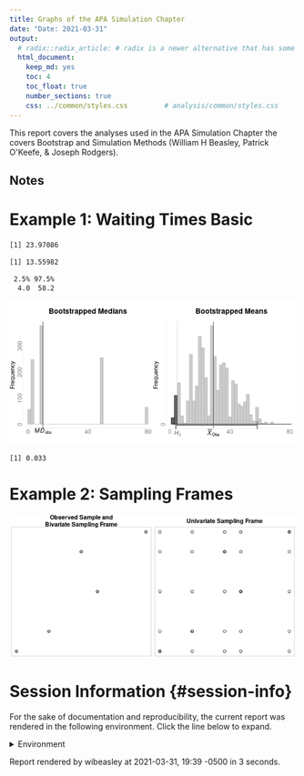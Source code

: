 ```yaml
---
title: Graphs of the APA Simulation Chapter
date: "Date: 2021-03-31"
output:
  # radix::radix_article: # radix is a newer alternative that has some advantages over `html_document`.
  html_document:
    keep_md: yes
    toc: 4
    toc_float: true
    number_sections: true
    css: ../common/styles.css         # analysis/common/styles.css
---
```


This report covers the analyses used in the APA Simulation Chapter the covers Bootstrap and Simulation Methods (William H Beasley, Patrick O'Keefe, & Joseph Rodgers).

<!--  Set the working directory to the repository's base directory; this assumes the report is nested inside of two directories.-->


<!-- Set the report-wide options, and point to the external code file. -->


<!-- Load 'sourced' R files.  Suppress the output when loading sources. -->


<!-- Load packages, or at least verify they're available on the local machine.  Suppress the output when loading packages. -->


<!-- Load any global functions and variables declared in the R file.  Suppress the output. -->


<!-- Declare any global functions specific to a Rmd output.  Suppress the output. -->


<!-- Load the datasets.   -->


<!-- Tweak the datasets.   -->


Notes
---------------------------------------------------------------------------


Example 1: Waiting Times Basic 
===========================================================================


```
[1] 23.97086
```

```
[1] 13.55982
```

```
 2.5% 97.5% 
  4.0  58.2 
```

![](figure-png/waiting-times-basic-1.png)<!-- -->

```
[1] 0.033
```

Example 2: Sampling Frames 
===========================================================================

![](figure-png/sampling-frame-1.png)<!-- -->

Session Information {#session-info}
===========================================================================

For the sake of documentation and reproducibility, the current report was rendered in the following environment.  Click the line below to expand.

<details>
  <summary>Environment <span class="glyphicon glyphicon-plus-sign"></span></summary>

```
─ Session info ───────────────────────────────────────────────────────────────
 setting  value                       
 version  R version 4.0.4 (2021-02-15)
 os       Ubuntu 20.04.2 LTS          
 system   x86_64, linux-gnu           
 ui       X11                         
 language (EN)                        
 collate  en_US.UTF-8                 
 ctype    en_US.UTF-8                 
 tz       America/Chicago             
 date     2021-03-31                  

─ Packages ───────────────────────────────────────────────────────────────────
 package     * version date       lib source        
 assertthat    0.2.1   2019-03-21 [1] CRAN (R 4.0.0)
 bslib         0.2.4   2021-01-25 [1] CRAN (R 4.0.3)
 cachem        1.0.4   2021-02-13 [1] CRAN (R 4.0.3)
 callr         3.5.1   2020-10-13 [1] CRAN (R 4.0.3)
 cli           2.3.1   2021-02-23 [1] CRAN (R 4.0.4)
 crayon        1.4.1   2021-02-08 [1] CRAN (R 4.0.3)
 DBI           1.1.1   2021-01-15 [1] CRAN (R 4.0.3)
 debugme       1.1.0   2017-10-22 [1] CRAN (R 4.0.0)
 desc          1.3.0   2021-03-05 [1] CRAN (R 4.0.4)
 devtools      2.3.2   2020-09-18 [1] CRAN (R 4.0.2)
 digest        0.6.27  2020-10-24 [1] CRAN (R 4.0.3)
 dplyr         1.0.5   2021-03-05 [1] CRAN (R 4.0.4)
 ellipsis      0.3.1   2020-05-15 [1] CRAN (R 4.0.0)
 evaluate      0.14    2019-05-28 [1] CRAN (R 4.0.0)
 fansi         0.4.2   2021-01-15 [1] CRAN (R 4.0.3)
 fastmap       1.1.0   2021-01-25 [1] CRAN (R 4.0.3)
 fs            1.5.0   2020-07-31 [1] CRAN (R 4.0.2)
 generics      0.1.0   2020-10-31 [1] CRAN (R 4.0.3)
 glue          1.4.2   2020-08-27 [1] CRAN (R 4.0.2)
 highr         0.8     2019-03-20 [1] CRAN (R 4.0.0)
 htmltools     0.5.1.1 2021-01-22 [1] CRAN (R 4.0.3)
 import        1.2.0   2020-09-24 [1] CRAN (R 4.0.2)
 jquerylib     0.1.3   2020-12-17 [1] CRAN (R 4.0.3)
 jsonlite      1.7.2   2020-12-09 [1] CRAN (R 4.0.3)
 knitr       * 1.31    2021-01-27 [1] CRAN (R 4.0.3)
 lifecycle     1.0.0   2021-02-15 [1] CRAN (R 4.0.4)
 magrittr      2.0.1   2020-11-17 [1] CRAN (R 4.0.3)
 memoise       2.0.0   2021-01-26 [1] CRAN (R 4.0.3)
 pillar        1.5.1   2021-03-05 [1] CRAN (R 4.0.4)
 pkgbuild      1.2.0   2020-12-15 [1] CRAN (R 4.0.3)
 pkgconfig     2.0.3   2019-09-22 [1] CRAN (R 4.0.0)
 pkgload       1.2.0   2021-02-23 [1] CRAN (R 4.0.4)
 prettyunits   1.1.1   2020-01-24 [1] CRAN (R 4.0.0)
 processx      3.5.0   2021-03-23 [1] CRAN (R 4.0.4)
 ps            1.6.0   2021-02-28 [1] CRAN (R 4.0.4)
 purrr         0.3.4   2020-04-17 [1] CRAN (R 4.0.0)
 R6            2.5.0   2020-10-28 [1] CRAN (R 4.0.3)
 remotes       2.2.0   2020-07-21 [1] CRAN (R 4.0.2)
 rlang         0.4.10  2020-12-30 [1] CRAN (R 4.0.3)
 rmarkdown     2.7     2021-02-19 [1] CRAN (R 4.0.4)
 rprojroot     2.0.2   2020-11-15 [1] CRAN (R 4.0.3)
 sass          0.3.1   2021-01-24 [1] CRAN (R 4.0.3)
 sessioninfo   1.1.1   2018-11-05 [1] CRAN (R 4.0.0)
 stringi       1.5.3   2020-09-09 [1] CRAN (R 4.0.2)
 stringr       1.4.0   2019-02-10 [1] CRAN (R 4.0.0)
 testthat      3.0.2   2021-02-14 [1] CRAN (R 4.0.4)
 tibble        3.1.0   2021-02-25 [1] CRAN (R 4.0.4)
 tidyselect    1.1.0   2020-05-11 [1] CRAN (R 4.0.0)
 usethis       2.0.1   2021-02-10 [1] CRAN (R 4.0.3)
 utf8          1.2.1   2021-03-12 [1] CRAN (R 4.0.4)
 vctrs         0.3.6   2020-12-17 [1] CRAN (R 4.0.3)
 withr         2.4.1   2021-01-26 [1] CRAN (R 4.0.3)
 xfun          0.22    2021-03-11 [1] CRAN (R 4.0.4)
 yaml          2.2.1   2020-02-01 [1] CRAN (R 4.0.0)

[1] /home/wibeasley/R/x86_64-pc-linux-gnu-library/4.0
[2] /usr/local/lib/R/site-library
[3] /usr/lib/R/site-library
[4] /usr/lib/R/library
```
</details>



Report rendered by wibeasley at 2021-03-31, 19:39 -0500 in 3 seconds.

